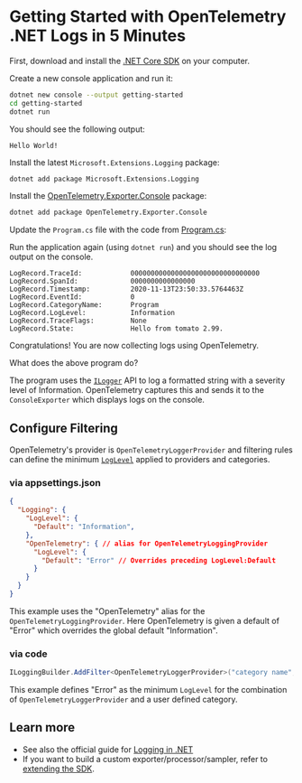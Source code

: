# Getting Started with OpenTelemetry .NET Logs in 5 Minutes

First, download and install the [.NET Core
SDK](https://dotnet.microsoft.com/download) on your computer.

Create a new console application and run it:

```sh
dotnet new console --output getting-started
cd getting-started
dotnet run
```

You should see the following output:

```text
Hello World!
```

Install the latest `Microsoft.Extensions.Logging` package:

  ```sh
  dotnet add package Microsoft.Extensions.Logging
  ```

Install the
[OpenTelemetry.Exporter.Console](../../../src/OpenTelemetry.Exporter.Console/README.md)
package:

```sh
dotnet add package OpenTelemetry.Exporter.Console
```

Update the `Program.cs` file with the code from [Program.cs](./Program.cs):

Run the application again (using `dotnet run`) and you should see the log output
on the console.

```text
LogRecord.TraceId:            00000000000000000000000000000000
LogRecord.SpanId:             0000000000000000
LogRecord.Timestamp:          2020-11-13T23:50:33.5764463Z
LogRecord.EventId:            0
LogRecord.CategoryName:       Program
LogRecord.LogLevel:           Information
LogRecord.TraceFlags:         None
LogRecord.State:              Hello from tomato 2.99.
```

Congratulations! You are now collecting logs using OpenTelemetry.

What does the above program do?

The program uses the
[`ILogger`](https://docs.microsoft.com/dotnet/api/microsoft.extensions.logging.ilogger)
API to log a formatted string with a severity level of Information. OpenTelemetry
captures this and sends it to the `ConsoleExporter` which displays logs on the console.

## Configure Filtering

OpenTelemetry's provider is `OpenTelemetryLoggerProvider` and filtering rules 
can define the minimum [`LogLevel`](https://docs.microsoft.com/dotnet/api/microsoft.extensions.logging.loglevel)
applied to providers and categories.

### via appsettings.json

```json
{
  "Logging": {
    "LogLevel": {
      "Default": "Information",
    },
    "OpenTelemetry": { // alias for OpenTelemetryLoggingProvider
      "LogLevel": {
        "Default": "Error" // Overrides preceding LogLevel:Default
      }
    }
  }
}
```

This example uses the "OpenTelemetry" alias for the `OpenTelemetryLoggingProvider`.
Here OpenTelemetry is given a default of "Error" which overrides the global default "Information".

### via code

```csharp
ILoggingBuilder.AddFilter<OpenTelemetryLoggerProvider>("category name", LogLevel.Error);
```

This example defines "Error" as the minimum `LogLevel` for the combination of
`OpenTelemetryLoggerProvider` and a user defined category.

## Learn more

* See also the official guide for [Logging in .NET](https://docs.microsoft.com/dotnet/core/extensions/logging)
* If you want to build a custom exporter/processor/sampler, refer to [extending
  the SDK](../extending-the-sdk/README.md).
